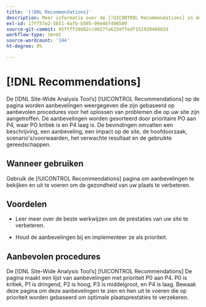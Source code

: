 ```yaml
---
title: '[!DNL Recommendations]'
description: Meer informatie over de [!UICONTROL Recommendations] in de [!DNL Site-Wide Analysis Tool], wanneer deze wordt gebruikt, de voordelen ervan en de beste praktijken.
exl-id: 17ff57e2-5b51-4afb-b505-09e46f490509
source-git-commit: 95ffff39d82cc9027fa633dffedf15193040802d
workflow-type: tm+mt
source-wordcount: '144'
ht-degree: 0%

---
```


# [!DNL Recommendations]

De [!DNL Site-Wide Analysis Tool’s] [!UICONTROL Recommendations] op de pagina worden aanbevelingen weergegeven die zijn gebaseerd op aanbevolen procedures voor het oplossen van problemen die op uw site zijn aangetroffen. De aanbevelingen worden gesorteerd door prioritaire PO aan P4, waar PO kritiek is en P4 laag is. De bevindingen omvatten een beschrijving, een aanbeveling, een impact op de site, de hoofdoorzaak, scenario&#39;s/voorwaarden, het verwachte resultaat en de gebruikte gereedschappen.

## Wanneer gebruiken

Gebruik de [!UICONTROL Recommendations] pagina om aanbevelingen te bekijken en uit te voeren om de gezondheid van uw plaats te verbeteren.

## Voordelen

* Leer meer over de beste werkwijzen om de prestaties van uw site te verbeteren.

* Houd de aanbevelingen bij en implementeer ze als prioriteit.

## Aanbevolen procedures

De [!DNL Site-Wide Analysis Tool’s] [!UICONTROL Recommendations] De pagina maakt een lijst van aanbevelingen met prioriteit P0 aan P4. P0 is kritiek, P1 is dringend, P2 is hoog, P3 is middelgroot, en P4 is laag. Bewaak deze pagina om deze aanbevelingen te zien en hen uit te voeren die op prioriteit worden gebaseerd om optimale plaatsprestaties te verzekeren.

